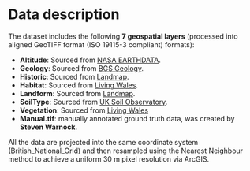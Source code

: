 # Data description
The dataset includes the following **7 geospatial layers** (processed into aligned GeoTIFF format (ISO 19115-3 compliant) formats):  
- **Altitude**: Sourced from [NASA EARTHDATA](https://earthdata.nasa.gov/).  
- **Geology**: Sourced from [BGS Geology](https://www.bgs.ac.uk/).  
- **Historic**: Sourced from [Landmap](https://www.landmap.ac.uk/).  
- **Habitat**: Sourced from [Living Wales](https://livingwales.uk/).  
- **Landform**: Sourced from [Landmap](https://www.landmap.ac.uk/).  
- **SoilType**: Sourced from [UK Soil Observatory](https://www.ukso.org/).  
- **Vegetation**: Sourced from [Living Wales](https://livingwales.uk/)
- **Manual.tif**: manually annotated ground truth data, was created by **Steven Warnock**.


All the data are projected into the same coordinate system (British_National_Grid) and then resampled using the Nearest Neighbour method to achieve a uniform 30 m pixel resolution  via ArcGIS.

